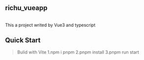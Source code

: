 <h2>richu_vueapp</h2><br/>
This a project writed by Vue3 and typescript 

<h2>Quick Start</h2>

>Bulid with Vite
>1.npm i pnpm
>2.pnpm install
>3.pnpm run start
